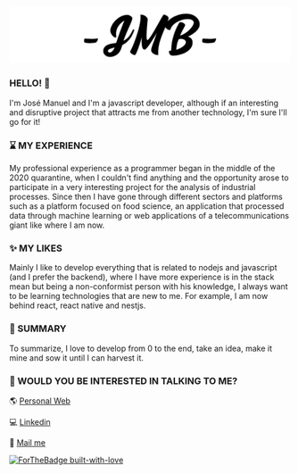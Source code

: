 [![jmbargueno.com](https://github.com/JMBargueno/jmbargueno/raw/master/assets/weblogodarkkk.png)](https://jmbargueno.com)


### HELLO! 📢
I'm José Manuel and I'm a javascript developer, although if an interesting and disruptive project that attracts me from another technology, I'm sure I'll go for it!

### ⌛ MY EXPERIENCE
My professional experience as a programmer began in the middle of the 2020 quarantine, when I couldn't find anything and the opportunity arose to participate in a very interesting project for the analysis of industrial processes. Since then I have gone through different sectors and platforms such as a platform focused on food science, an application that processed data through machine learning or web applications of a telecommunications giant like where I am now.

### ✨ MY LIKES
Mainly I like to develop everything that is related to nodejs and javascript (and I prefer the backend), where I have more experience is in the stack mean but being a non-conformist person with his knowledge, I always want to be learning technologies that are new to me. For example, I am now behind react, react native and nestjs.

### 📖 SUMMARY
To summarize, I love to develop from 0 to the end, take an idea, make it mine and sow it until I can harvest it.

### 🔗 WOULD YOU BE INTERESTED IN TALKING TO ME?

:earth_americas: [Personal Web](https://jmbargueno.com)

:computer: [Linkedin](https://www.linkedin.com/in/jmbargueno/)

:email: [Mail me](mailto:contact@jmbargueno.com)

[![ForTheBadge built-with-love](http://ForTheBadge.com/images/badges/built-with-love.svg)](https://jmbargueno.com)

